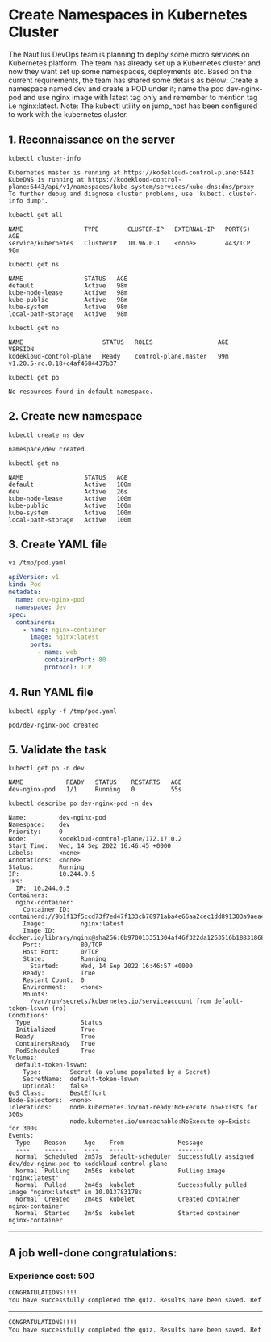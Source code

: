 # Create Namespaces in Kubernetes Cluster

The Nautilus DevOps team is planning to deploy some micro services on Kubernetes platform. The team has already set up a Kubernetes cluster and now they want set up some namespaces, deployments etc. Based on the current requirements, the team has shared some details as below:
Create a namespace named dev and create a POD under it; name the pod dev-nginx-pod and use nginx image with latest tag only and remember to mention tag i.e nginx:latest.
Note: The kubectl utility on jump_host has been configured to work with the kubernetes cluster.


## 1. Reconnaissance on the server
`kubectl cluster-info`  
```console
Kubernetes master is running at https://kodekloud-control-plane:6443
KubeDNS is running at https://kodekloud-control-plane:6443/api/v1/namespaces/kube-system/services/kube-dns:dns/proxy
To further debug and diagnose cluster problems, use 'kubectl cluster-info dump'.
```

`kubectl get all`  
```console
NAME                 TYPE        CLUSTER-IP   EXTERNAL-IP   PORT(S)   AGE
service/kubernetes   ClusterIP   10.96.0.1    <none>        443/TCP   98m
```

`kubectl get ns`  
```console
NAME                 STATUS   AGE
default              Active   98m
kube-node-lease      Active   98m
kube-public          Active   98m
kube-system          Active   98m
local-path-storage   Active   98m
```

`kubectl get no`  
```console
NAME                      STATUS   ROLES                  AGE   VERSION
kodekloud-control-plane   Ready    control-plane,master   99m   v1.20.5-rc.0.18+c4af4684437b37
```

`kubectl get po`  
```console
No resources found in default namespace.
```


## 2. Create new namespace
`kubectl create ns dev`  
```console
namespace/dev created
```

`kubectl get ns`  
```console
NAME                 STATUS   AGE
default              Active   100m
dev                  Active   26s
kube-node-lease      Active   100m
kube-public          Active   100m
kube-system          Active   100m
local-path-storage   Active   100m
```


## 3. Create YAML file
`vi /tmp/pod.yaml`  

```yaml
apiVersion: v1
kind: Pod
metadata:
  name: dev-nginx-pod
  namespace: dev
spec:
  containers:
    - name: nginx-container
      image: nginx:latest
      ports:
        - name: web
          containerPort: 80
          protocol: TCP
```


## 4. Run YAML file
`kubectl apply -f /tmp/pod.yaml`  
```console
pod/dev-nginx-pod created
```


## 5. Validate the task
`kubectl get po -n dev`  
```console
NAME            READY   STATUS    RESTARTS   AGE
dev-nginx-pod   1/1     Running   0          55s
```

`kubectl describe po dev-nginx-pod -n dev`  
```console
Name:         dev-nginx-pod
Namespace:    dev
Priority:     0
Node:         kodekloud-control-plane/172.17.0.2
Start Time:   Wed, 14 Sep 2022 16:46:45 +0000
Labels:       <none>
Annotations:  <none>
Status:       Running
IP:           10.244.0.5
IPs:
  IP:  10.244.0.5
Containers:
  nginx-container:
    Container ID:   containerd://9b1f13f5ccd73f7ed47f133cb78971aba4e66aa2cec1dd891303a9aea458c550
    Image:          nginx:latest
    Image ID:       docker.io/library/nginx@sha256:0b970013351304af46f322da1263516b188318682b2ab1091862497591189ff1
    Port:           80/TCP
    Host Port:      0/TCP
    State:          Running
      Started:      Wed, 14 Sep 2022 16:46:57 +0000
    Ready:          True
    Restart Count:  0
    Environment:    <none>
    Mounts:
      /var/run/secrets/kubernetes.io/serviceaccount from default-token-lsvwn (ro)
Conditions:
  Type              Status
  Initialized       True 
  Ready             True 
  ContainersReady   True 
  PodScheduled      True 
Volumes:
  default-token-lsvwn:
    Type:        Secret (a volume populated by a Secret)
    SecretName:  default-token-lsvwn
    Optional:    false
QoS Class:       BestEffort
Node-Selectors:  <none>
Tolerations:     node.kubernetes.io/not-ready:NoExecute op=Exists for 300s
                 node.kubernetes.io/unreachable:NoExecute op=Exists for 300s
Events:
  Type    Reason     Age    From               Message
  ----    ------     ----   ----               -------
  Normal  Scheduled  2m57s  default-scheduler  Successfully assigned dev/dev-nginx-pod to kodekloud-control-plane
  Normal  Pulling    2m56s  kubelet            Pulling image "nginx:latest"
  Normal  Pulled     2m46s  kubelet            Successfully pulled image "nginx:latest" in 10.013783178s
  Normal  Created    2m46s  kubelet            Created container nginx-container
  Normal  Started    2m45s  kubelet            Started container nginx-container
```


---
## A job well-done congratulations:
### Experience cost: 500


```bash
CONGRATULATIONS!!!!
You have successfully completed the quiz. Results have been saved. Ref ID:6321ed3f00d6ef2dcfd99474
```

---

```bash
CONGRATULATIONS!!!!
You have successfully completed the quiz. Results have been saved. Ref ID:638f75df5da940a495c310e7
```
